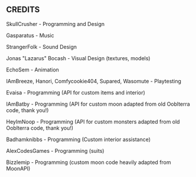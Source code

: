## CREDITS

SkullCrusher - Programming and Design

Gasparatus - Music

StrangerFolk - Sound Design

Jonas "Lazarus" Bocash - Visual Design (textures, models)

EchoSem - Animation

IAmBreeze, Hanori, Comfycookie404, Supared, Wasomute - Playtesting

Evaisa - Programming (API for custom items and interior)

IAmBatby - Programming (API for custom moon adapted from old Ooblterra code, thank you!)

HeyImNoop - Programming (API for custom monsters adapted from old Ooblterra code, thank you!)

Badhamknibbs - Programming (Custom interior assistance) 

AlexCodesGames - Programming (suits)

Bizzlemip - Programming (custom moon code heavily adapted from MoonAPI)
